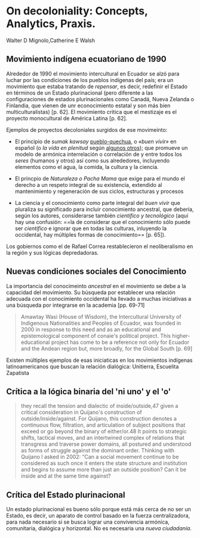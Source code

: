 # On decoloniality: Concepts, Analytics, Praxis.

Walter D Mignolo,Catherine E Walsh

## Movimiento indígena ecuatoriano de 1990

Alrededor de 1990 el movimiento intercultural en Ecuador se alzó para luchar por las condiciones de los pueblos indígenas del país; era un movimiento que estaba tratando de *repensar*, es decir, redefinir el Estado en términos de un Estado plurinacional (pero diferente a las configuraciones de estados plurinacionales como Canadá, Nueva Zelanda o Finlandia, que vienen de unr econocimiento estatal y son más bien multiculturalistas) [p. 62]. El movimiento critica que el mestizaje es el proyecto monocultural de América Latina [p. 62].

Ejemplos de proyectos decoloniales surgidos de ese movimeinto:

* El principio de *sumak kawsay* [pueblo-quechua](pueblo-quechua.md), o *«buen vivir»* en español (o *la vida en plenitud* según [algunos otros](https://es.wikipedia.org/wiki/Sumak_kawsay)); que promueve un modelo de armónica interrelación o correlación de y entre todos los *seres* (humanos y otros) así como sus alrededores, incluyendo elementos como el agua, la comida, la cultura y la ciencia.

* El princpio de *Naturaleza o Pacha Mama* que exige para el mundo el derecho a un respeto integral de su existencia, extendido al mantenimiento y regeneración de sus ciclos, estructuras y procesos

* La ciencia y el conocimiento como parte integral del *buen vivir* que pluraliza su significado para incluir conocimiento ancestral, que debería, según los autores, considerarse también *científico y tecnológico* (aquí hay una confusión: ==la de considerar que el conocimiento sólo puede ser *científico* e ignorar que en todas las culturas, inluyendo la occidental, hay múltiples formas de conocimiento== [p. 65]).

Los gobiernos como el de Rafael Correa restablecieron el neoliberalismo en la región y sus lógicas depredadoras.

## Nuevas condiciones sociales del Conocimiento

La importancia del conocimeinto *ancestral* en el movimiento se debe a la capacidad del movimiento. Su búsqueda por establecer una relación adecuada con el conocimiento occidental ha llevado a muchas iniciativas a una búsqueda por integrarse en la academia [pp. 69-71]

 >
 > Amawtay Wasi (House of Wisdom), the Intercultural University of Indigenous Nationalities and Peoples of Ecuador, was founded in 2000 in response to this need and as an educational and epistemological component of conaie's political project. This higher-educational project has come to be a reference not only for Ecuador and the Andean region but, more broadly, for the Global South [p. 69]

Existen múltiples ejemplos de esas iniciaticas en los movimientos indígenas latinoamericanos que buscan la relación dialógica: Unitierra, Escuelita Zapatista

## Crítica a la lógica binaria del 'ni uno' y el 'o'

 >
 > they recall the tension and dialectic of inside/outside,47 given a critical consideration in Quijano's construction of outside/inside/against. For Quijano, this construction denotes a continuous flow, filtration, and articulation of subject positions that exceed or go beyond the binary of either/or.48 It points to strategic shifts, tactical moves, and an intertwined complex of relations that transgress and traverse power domains, all postured and understood as forms of struggle against the dominant order. Thinking with Quijano I asked in 2002: “Can a social movement continue to be considered as such once it enters the state structure and institution and begins to assume more than just an outside position? Can it be inside and at the same time against?

## Crítica del Estado plurinacional

Un estado plurinacional es bueno sólo porque está más cerca de no ser un Estado, es decir, un aparato de control basado en la fuerza centralizadora, para nada necesario si se busca lograr una convivencia armónica, comunitaria, dialógica y horizontal. No es necesaria una *nueva ciudadanía*.
